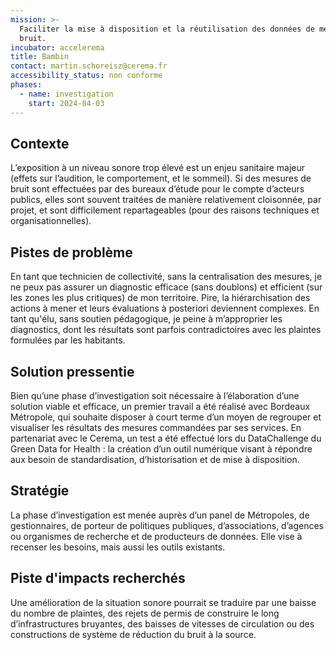 ```yaml
---
mission: >-
  Faciliter la mise à disposition et la réutilisation des données de mesure du
  bruit.
incubator: accelerema
title: Bambin
contact: martin.schoreisz@cerema.fr
accessibility_status: non conforme
phases:
  - name: investigation
    start: 2024-04-03
---
```

## Contexte

L’exposition à un niveau sonore trop élevé est un enjeu sanitaire majeur (effets sur l’audition, le comportement, et le sommeil). Si des mesures de bruit sont effectuées par des bureaux d’étude pour le compte d’acteurs publics, elles sont souvent traitées de manière relativement cloisonnée, par projet, et sont difficilement repartageables (pour des raisons techniques et organisationnelles). 

## Pistes de problème

En tant que technicien de collectivité, sans la centralisation des mesures, je ne peux pas assurer un diagnostic efficace (sans doublons) et efficient (sur les zones les plus critiques) de mon territoire. Pire, la hiérarchisation des actions à mener et leurs évaluations à posteriori deviennent complexes.
En tant qu'élu, sans soutien pédagogique, je peine à m’approprier les diagnostics, dont les résultats sont parfois contradictoires avec les plaintes formulées par les habitants. 

## Solution pressentie

Bien qu’une phase d’investigation soit nécessaire à l’élaboration d’une solution viable et efficace, un premier travail a été réalisé avec Bordeaux Métropole, qui souhaite disposer à court terme d’un moyen de regrouper et visualiser les résultats des mesures commandées par ses services. En partenariat avec le Cerema, un test a été effectué lors du DataChallenge du Green Data for Health : la création d’un outil numérique visant à répondre aux besoin de standardisation, d’historisation et de mise à disposition. 

## Stratégie

La phase d’investigation est menée auprès d’un panel de Métropoles, de gestionnaires, de porteur de politiques publiques, d’associations, d’agences ou organismes de recherche et de producteurs de données. 
Elle vise à recenser les besoins, mais aussi les outils existants.

## Piste d'impacts recherchés

Une amélioration de la situation sonore pourrait se traduire par une baisse du nombre de plaintes, des rejets de permis de construire le long d’infrastructures bruyantes, des baisses de vitesses de circulation ou des constructions de système de réduction du bruit à la source. 
